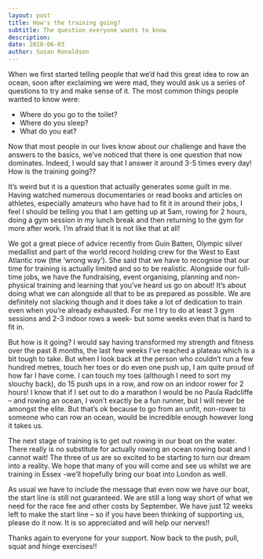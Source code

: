 ```yaml
---
layout: post
title: How's the training going?
subtitle: The question everyone wants to know
description:
date: 2018-06-03
author: Susan Ronaldson
---
```

When we first started telling people that we’d had this great idea to row an ocean, soon after exclaiming we were mad, they would ask us a series of questions to try and make sense of it. The most common things people wanted to know were:

* Where do you go to the toilet?
* Where do you sleep?
* What do you eat?

Now that most people in our lives know about our challenge and have the answers to the basics, we’ve noticed that there is one question that now dominates. Indeed, I would say that I answer it around 3-5 times every day! How is the training going??

It’s weird but it is a question that actually generates some guilt in me. Having watched numerous documentaries or read books and articles on athletes, especially amateurs who have had to fit it in around their jobs, I feel I should be telling you that I am getting up at 5am, rowing for 2 hours, doing a gym session in my lunch break and then returning to the gym for more after work. I’m afraid that it is not like that at all!

We got a great piece of advice recently from Guin Batten, Olympic silver medallist and part of the world record holding crew for the West to East Atlantic row (the ‘wrong way’). She said that we have to recognise that our time for training is actually limited and so to be realistic. Alongside our full-time jobs, we have the fundraising, event organising, planning and non-physical training and learning that you’ve heard us go on about! It’s about doing what we can alongside all that to be as prepared as possible. We are definitely not slacking though and it does take a lot of dedication to train even when you’re already exhausted. For me I try to do at least 3 gym sessions and 2-3 indoor rows a week- but some weeks even that is hard to fit in.

But how is it going? I would say having transformed my strength and fitness over the past 8 months, the last few weeks I’ve reached a plateau which is a bit tough to take. But when I look back at the person who couldn’t run a few hundred metres, touch her toes or do even one push up, I am quite proud of how far I have come. I can touch my toes (although I need to sort my slouchy back), do 15 push ups in a row, and row on an indoor rower for 2 hours! I know that if I set out to do a marathon I would be no Paula Radcliffe – and rowing an ocean, I won’t exactly be a fun runner, but I will never be amongst the elite. But that’s ok because to go from an unfit, non-rower to someone who can row an ocean, would be incredible enough however long it takes us.

The next stage of training is to get out rowing in our boat on the water. There really is no substitute for actually rowing an ocean rowing boat and I cannot wait! The three of us are so excited to be starting to turn our dream into a reality. We hope that many of you will come and see us whilst we are training in Essex -we’ll hopefully bring our boat into London as well.

As usual we have to include the message that even now we have our boat, the start line is still not guaranteed. We are still a long way short of what we need for the race fee and other costs by September. We have just 12 weeks left to make the start line – so if you have been thinking of supporting us, please do it now. It is so appreciated and will help our nerves!!

Thanks again to everyone for your support. Now back to the push, pull, squat and hinge exercises!!
